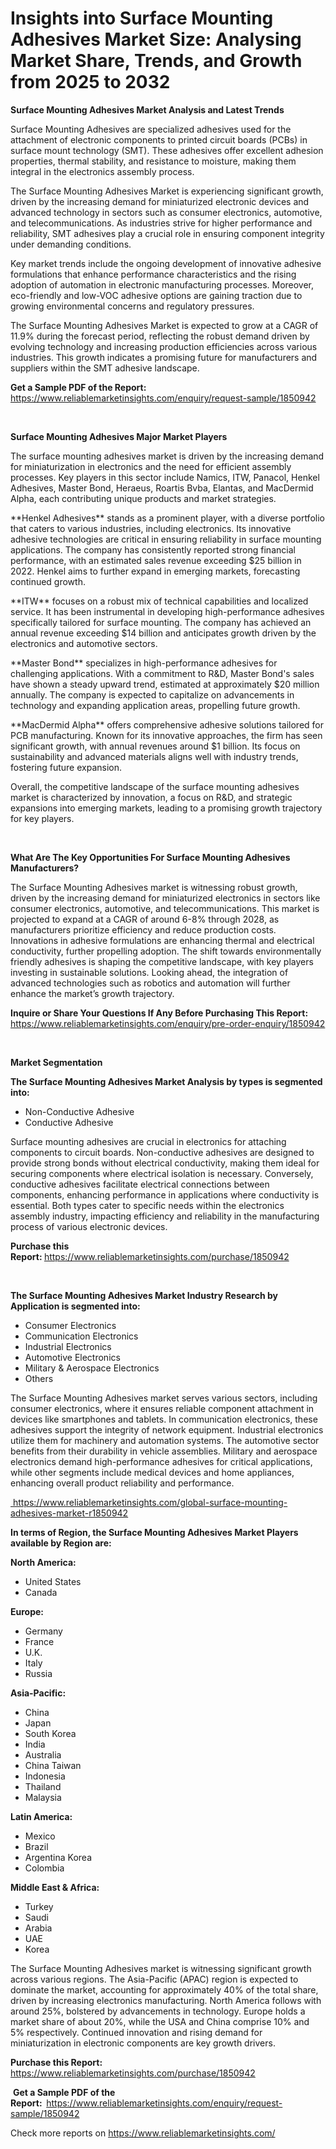 <p><h1>Insights into Surface Mounting Adhesives Market Size: Analysing Market Share, Trends, and Growth from 2025 to 2032</h1></p><p><strong>Surface Mounting Adhesives Market Analysis and Latest Trends</strong></p>
<p><p>Surface Mounting Adhesives are specialized adhesives used for the attachment of electronic components to printed circuit boards (PCBs) in surface mount technology (SMT). These adhesives offer excellent adhesion properties, thermal stability, and resistance to moisture, making them integral in the electronics assembly process. </p><p>The Surface Mounting Adhesives Market is experiencing significant growth, driven by the increasing demand for miniaturized electronic devices and advanced technology in sectors such as consumer electronics, automotive, and telecommunications. As industries strive for higher performance and reliability, SMT adhesives play a crucial role in ensuring component integrity under demanding conditions.</p><p>Key market trends include the ongoing development of innovative adhesive formulations that enhance performance characteristics and the rising adoption of automation in electronic manufacturing processes. Moreover, eco-friendly and low-VOC adhesive options are gaining traction due to growing environmental concerns and regulatory pressures. </p><p>The Surface Mounting Adhesives Market is expected to grow at a CAGR of 11.9% during the forecast period, reflecting the robust demand driven by evolving technology and increasing production efficiencies across various industries. This growth indicates a promising future for manufacturers and suppliers within the SMT adhesive landscape.</p></p>
<p><strong>Get a Sample PDF of the Report:&nbsp;</strong> <a href="https://www.reliablemarketinsights.com/enquiry/request-sample/1850942?utm_campaign=3507&utm_medium=2&utm_source=Github&utm_content=ia&utm_term=26032025&utm_id=surface-mounting-adhesives">https://www.reliablemarketinsights.com/enquiry/request-sample/1850942</a></p>
<p>&nbsp;</p>
<p><strong>Surface Mounting Adhesives Major Market Players</strong></p>
<p><p>The surface mounting adhesives market is driven by the increasing demand for miniaturization in electronics and the need for efficient assembly processes. Key players in this sector include Namics, ITW, Panacol, Henkel Adhesives, Master Bond, Heraeus, Roartis Bvba, Elantas, and MacDermid Alpha, each contributing unique products and market strategies.</p><p>**Henkel Adhesives** stands as a prominent player, with a diverse portfolio that caters to various industries, including electronics. Its innovative adhesive technologies are critical in ensuring reliability in surface mounting applications. The company has consistently reported strong financial performance, with an estimated sales revenue exceeding $25 billion in 2022. Henkel aims to further expand in emerging markets, forecasting continued growth.</p><p>**ITW** focuses on a robust mix of technical capabilities and localized service. It has been instrumental in developing high-performance adhesives specifically tailored for surface mounting. The company has achieved an annual revenue exceeding $14 billion and anticipates growth driven by the electronics and automotive sectors.</p><p>**Master Bond** specializes in high-performance adhesives for challenging applications. With a commitment to R&D, Master Bond's sales have shown a steady upward trend, estimated at approximately $20 million annually. The company is expected to capitalize on advancements in technology and expanding application areas, propelling future growth.</p><p>**MacDermid Alpha** offers comprehensive adhesive solutions tailored for PCB manufacturing. Known for its innovative approaches, the firm has seen significant growth, with annual revenues around $1 billion. Its focus on sustainability and advanced materials aligns well with industry trends, fostering future expansion.</p><p>Overall, the competitive landscape of the surface mounting adhesives market is characterized by innovation, a focus on R&D, and strategic expansions into emerging markets, leading to a promising growth trajectory for key players.</p></p>
<p>&nbsp;</p>
<p><strong>What Are The Key Opportunities For Surface Mounting Adhesives Manufacturers?</strong></p>
<p><p>The Surface Mounting Adhesives market is witnessing robust growth, driven by the increasing demand for miniaturized electronics in sectors like consumer electronics, automotive, and telecommunications. This market is projected to expand at a CAGR of around 6-8% through 2028, as manufacturers prioritize efficiency and reduce production costs. Innovations in adhesive formulations are enhancing thermal and electrical conductivity, further propelling adoption. The shift towards environmentally friendly adhesives is shaping the competitive landscape, with key players investing in sustainable solutions. Looking ahead, the integration of advanced technologies such as robotics and automation will further enhance the market’s growth trajectory.</p></p>
<p><strong>Inquire or Share Your Questions If Any Before Purchasing This Report:</strong> <a href="https://www.reliablemarketinsights.com/enquiry/pre-order-enquiry/1850942?utm_campaign=3507&utm_medium=2&utm_source=Github&utm_content=ia&utm_term=26032025&utm_id=surface-mounting-adhesives">https://www.reliablemarketinsights.com/enquiry/pre-order-enquiry/1850942</a></p>
<p>&nbsp;</p>
<p><strong>Market Segmentation</strong></p>
<p><strong>The Surface Mounting Adhesives Market Analysis by types is segmented into:</strong></p>
<p><ul><li>Non-Conductive Adhesive</li><li>Conductive Adhesive</li></ul></p>
<p><p>Surface mounting adhesives are crucial in electronics for attaching components to circuit boards. Non-conductive adhesives are designed to provide strong bonds without electrical conductivity, making them ideal for securing components where electrical isolation is necessary. Conversely, conductive adhesives facilitate electrical connections between components, enhancing performance in applications where conductivity is essential. Both types cater to specific needs within the electronics assembly industry, impacting efficiency and reliability in the manufacturing process of various electronic devices.</p></p>
<p><strong>Purchase this Report:&nbsp;</strong><a href="https://www.reliablemarketinsights.com/purchase/1850942?utm_campaign=3507&utm_medium=2&utm_source=Github&utm_content=ia&utm_term=26032025&utm_id=surface-mounting-adhesives">https://www.reliablemarketinsights.com/purchase/1850942</a></p>
<p>&nbsp;</p>
<p><strong>The Surface Mounting Adhesives Market Industry Research by Application is segmented into:</strong></p>
<p><ul><li>Consumer Electronics</li><li>Communication Electronics</li><li>Industrial Electronics</li><li>Automotive Electronics</li><li>Military & Aerospace Electronics</li><li>Others</li></ul></p>
<p><p>The Surface Mounting Adhesives market serves various sectors, including consumer electronics, where it ensures reliable component attachment in devices like smartphones and tablets. In communication electronics, these adhesives support the integrity of network equipment. Industrial electronics utilize them for machinery and automation systems. The automotive sector benefits from their durability in vehicle assemblies. Military and aerospace electronics demand high-performance adhesives for critical applications, while other segments include medical devices and home appliances, enhancing overall product reliability and performance.</p></p>
<p><a href="https://www.reliablemarketinsights.com/global-surface-mounting-adhesives-market-r1850942?utm_campaign=3507&utm_medium=2&utm_source=Github&utm_content=ia&utm_term=26032025&utm_id=surface-mounting-adhesives">&nbsp;https://www.reliablemarketinsights.com/global-surface-mounting-adhesives-market-r1850942</a></p>
<p><strong>In terms of Region, the Surface Mounting Adhesives Market Players available by Region are:</strong></p>
<p>
    <p> <strong> North America: </strong>
        <ul>
            <li>United States</li>
            <li>Canada</li>
        </ul>
        </p> 
    <p> <strong> Europe: </strong>
        <ul>
            <li>Germany</li>
            <li>France</li>
            <li>U.K.</li>
            <li>Italy</li>
            <li>Russia</li>
        </ul>
        </p> 
    <p> <strong> Asia-Pacific: </strong>
        <ul>
            <li>China</li>
            <li>Japan</li>
            <li>South Korea</li>
            <li>India</li>
            <li>Australia</li>
            <li>China Taiwan</li>
            <li>Indonesia</li>
            <li>Thailand</li>
            <li>Malaysia</li>
        </ul>
        </p> 
    <p> <strong> Latin America: </strong>
        <ul>
            <li>Mexico</li>
            <li>Brazil</li>
            <li>Argentina Korea</li>
            <li>Colombia</li>
        </ul>
        </p> 
    <p> <strong> Middle East & Africa: </strong>
        <ul>
            <li>Turkey</li>
            <li>Saudi</li>
            <li>Arabia</li>
            <li>UAE</li>
            <li>Korea</li>
        </ul>
    </p>
    </p>
<p><p>The Surface Mounting Adhesives market is witnessing significant growth across various regions. The Asia-Pacific (APAC) region is expected to dominate the market, accounting for approximately 40% of the total share, driven by increasing electronics manufacturing. North America follows with around 25%, bolstered by advancements in technology. Europe holds a market share of about 20%, while the USA and China comprise 10% and 5% respectively. Continued innovation and rising demand for miniaturization in electronic components are key growth drivers.</p></p>
<p><strong>Purchase this Report: </strong><a href="https://www.reliablemarketinsights.com/purchase/1850942?utm_campaign=3507&utm_medium=2&utm_source=Github&utm_content=ia&utm_term=26032025&utm_id=surface-mounting-adhesives">https://www.reliablemarketinsights.com/purchase/1850942</a></p>
<p>&nbsp;<strong>Get a Sample PDF of the Report:&nbsp;&nbsp;</strong><a href="https://www.reliablemarketinsights.com/enquiry/request-sample/1850942?utm_campaign=3507&utm_medium=2&utm_source=Github&utm_content=ia&utm_term=26032025&utm_id=surface-mounting-adhesives">https://www.reliablemarketinsights.com/enquiry/request-sample/1850942</a></p>
<p><strong></strong></p>
<p>Check more reports on <a href="https://www.reliablemarketinsights.com/?utm_campaign=3507&utm_medium=2&utm_source=Github&utm_content=ia&utm_term=26032025&utm_id=surface-mounting-adhesives">https://www.reliablemarketinsights.com/</a></p>